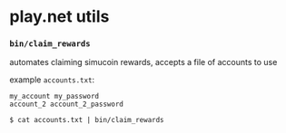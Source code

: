 # play.net utils

### `bin/claim_rewards` 

automates claiming simucoin rewards, accepts a file of accounts to use

example `accounts.txt`:
```
my_account my_password
account_2 account_2_password
```

```
$ cat accounts.txt | bin/claim_rewards
```